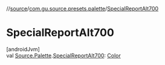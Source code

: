//[source](../../index.md)/[com.gu.source.presets.palette](index.md)/[SpecialReportAlt700](-special-report-alt700.md)

# SpecialReportAlt700

[androidJvm]\
val [Source.Palette](../com.gu.source/-source/-palette/index.md).[SpecialReportAlt700](-special-report-alt700.md): [Color](https://developer.android.com/reference/kotlin/androidx/compose/ui/graphics/Color.html)
